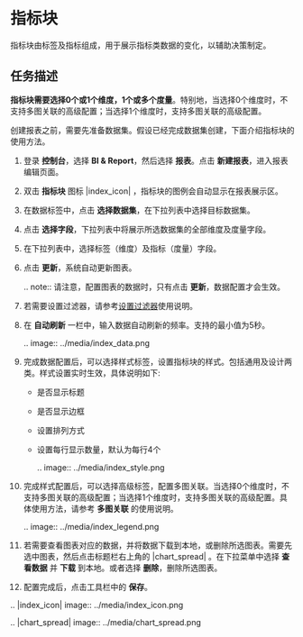# 指标块

指标块由标签及指标组成，用于展示指标类数据的变化，以辅助决策制定。

## 任务描述

**指标块需要选择0个或1个维度，1个或多个度量**。特别地，当选择0个维度时，不支持多图关联的高级配置；当选择1个维度时，支持多图关联的高级配置。

创建报表之前，需要先准备数据集。假设已经完成数据集创建，下面介绍指标块的使用方法。

1. 登录 **控制台**，选择 **BI & Report**，然后选择 **报表**。点击 **新建报表**，进入报表编辑页面。

2. 双击 **指标块** 图标 |index_icon| ，指标块的图例会自动显示在报表展示区。

3. 在数据标签中，点击 **选择数据集**，在下拉列表中选择目标数据集。

4. 点击 **选择字段**，下拉列表中将展示所选数据集的全部维度及度量字段。

5. 在下拉列表中，选择标签（维度）及指标（度量）字段。

6. 点击 **更新**，系统自动更新图表。

   .. note:: 请注意，配置图表的数据时，只有点击 **更新**，数据配置才会生效。

7. 若需要设置过滤器，请参考[设置过滤器](filter)使用说明。

8. 在 **自动刷新** 一栏中，输入数据自动刷新的频率。支持的最小值为5秒。

   .. image:: ../media/index_data.png


9. 完成数据配置后，可以选择样式标签，设置指标块的样式。包括通用及设计两类。样式设置实时生效，具体说明如下:

   - 是否显示标题

   - 是否显示边框

   - 设置排列方式

   - 设置每行显示数量，默认为每行4个

     .. image:: ../media/index_style.png

10. 完成样式配置后，可以选择高级标签，配置多图关联。当选择0个维度时，不支持多图关联的高级配置；当选择1个维度时，支持多图关联的高级配置。具体使用方法，请参考 **多图关联** 的使用说明。

    .. image:: ../media/index_legend.png

11. 若需要查看图表对应的数据，并将数据下载到本地，或删除所选图表。需要先选中图表，然后点击标题栏右上角的 |chart_spread| 。在下拉菜单中选择 **查看数据** 并 **下载** 到本地。或者选择 **删除**，删除所选图表。

12. 配置完成后，点击工具栏中的 **保存**。

.. |index_icon| image:: ../media/index_icon.png

.. |chart_spread| image:: ../media/chart_spread.png

<!--end-->
